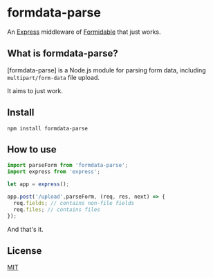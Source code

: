 # formdata-parse 

An [Express](http://expressjs.com) middleware of
[Formidable](https://github.com/felixge/node-formidable) that just works.

## What is formdata-parse?

[formdata-parse] is a Node.js module
for parsing form data, including `multipart/form-data` file upload.


It aims to just work.

## Install

```
npm install formdata-parse
```

## How to use

```ts
import parseForm from 'formdata-parse';
import express from 'express';

let app = express();

app.post('/upload',parseForm, (req, res, next) => {
  req.fields; // contains non-file fields
  req.files; // contains files
});
```

And that's it.

## License

[MIT](LICENSE)
